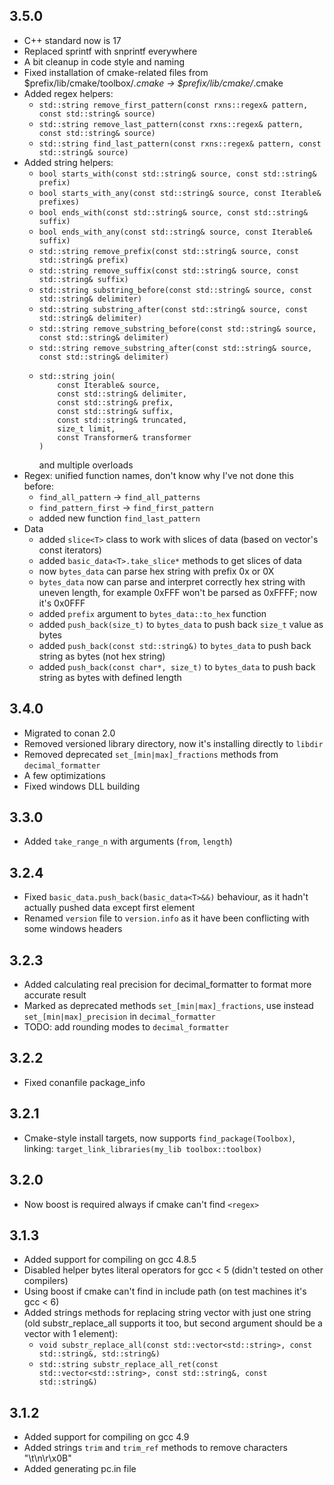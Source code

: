 ## 3.5.0
- C++ standard now is 17
- Replaced sprintf with snprintf everywhere
- A bit cleanup in code style and naming
- Fixed installation of cmake-related files from \$prefix/lib/cmake/toolbox/*.cmake -> \$prefix/lib/cmake/*.cmake
- Added regex helpers:
  - `std::string remove_first_pattern(const rxns::regex& pattern, const std::string& source)`
  - `std::string remove_last_pattern(const rxns::regex& pattern, const std::string& source)`
  - `std::string find_last_pattern(const rxns::regex& pattern, const std::string& source)`
- Added string helpers:
  - `bool starts_with(const std::string& source, const std::string& prefix)`
  - `bool starts_with_any(const std::string& source, const Iterable& prefixes)`
  - `bool ends_with(const std::string& source, const std::string& suffix)`
  - `bool ends_with_any(const std::string& source, const Iterable& suffix)`
  - `std::string remove_prefix(const std::string& source, const std::string& prefix)`
  - `std::string remove_suffix(const std::string& source, const std::string& suffix)`
  - `std::string substring_before(const std::string& source, const std::string& delimiter)`
  - `std::string substring_after(const std::string& source, const std::string& delimiter)`
  - `std::string remove_substring_before(const std::string& source, const std::string& delimiter)`
  - `std::string remove_substring_after(const std::string& source, const std::string& delimiter)`
  - ```
    std::string join(
        const Iterable& source,
        const std::string& delimiter,
        const std::string& prefix,
        const std::string& suffix,
        const std::string& truncated,
        size_t limit,
        const Transformer& transformer
    )
    ```
    and multiple overloads
- Regex: unified function names, don't know why I've not done this before:
  - `find_all_pattern` -> `find_all_patterns`
  - `find_pattern_first` -> `find_first_pattern`
  - added new function `find_last_pattern`
- Data
  - added `slice<T>` class to work with slices of data (based on vector's const iterators)
  - added `basic_data<T>.take_slice*` methods to get slices of data
  - now `bytes_data` can parse hex string with prefix 0x or 0X
  - `bytes_data` now can parse and interpret correctly hex string with uneven length, for example 0xFFF won't be parsed as 0xFFFF; now it's 0x0FFF
  - added `prefix` argument to `bytes_data::to_hex` function
  - added `push_back(size_t)` to `bytes_data` to push back `size_t` value as bytes
  - added `push_back(const std::string&)` to `bytes_data` to push back string as bytes (not hex string)
  - added `push_back(const char*, size_t)` to `bytes_data` to push back string as bytes with defined length

## 3.4.0

- Migrated to conan 2.0
- Removed versioned library directory, now it's installing directly to `libdir`
- Removed deprecated `set_[min|max]_fractions` methods from `decimal_formatter`
- A few optimizations
- Fixed windows DLL building

## 3.3.0

- Added `take_range_n` with arguments (`from`, `length`)

## 3.2.4

- Fixed `basic_data.push_back(basic_data<T>&&)` behaviour, as it hadn't actually pushed data except first element
- Renamed `version` file to `version.info` as it have been conflicting with some windows headers

## 3.2.3

- Added calculating real precision for decimal_formatter to format more accurate result
- Marked as deprecated methods `set_[min|max]_fractions`, use instead `set_[min|max]_precision` in `decimal_formatter`
- TODO: add rounding modes to `decimal_formatter`

## 3.2.2

- Fixed conanfile package_info

## 3.2.1

- Cmake-style install targets, now supports `find_package(Toolbox)`,
  linking: `target_link_libraries(my_lib toolbox::toolbox)`

## 3.2.0

- Now boost is required always if cmake can't find `<regex>`

## 3.1.3
- Added support for compiling on gcc 4.8.5
- Disabled helper bytes literal operators for gcc < 5 (didn't tested on other compilers)
- Using boost if cmake can't find <regex> in include path (on test machines it's gcc < 6)
- Added strings methods for replacing string vector with just one string (old substr_replace_all supports it too, but second argument should be a vector with 1 element):
    - `void substr_replace_all(const std::vector<std::string>, const std::string&, std::string&)`
    - `std::string substr_replace_all_ret(const std::vector<std::string>, const std::string&, const std::string&)`

## 3.1.2
- Added support for compiling on gcc 4.9
- Added strings `trim` and `trim_ref` methods to remove characters "\t\n\r\x0B"
- Added generating pc.in file
